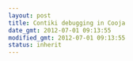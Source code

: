 ```yaml
---
layout: post
title: Contiki debugging in Cooja
date_gmt: 2012-07-01 09:13:55
modified_gmt: 2012-07-01 09:13:55
status: inherit
---
```


